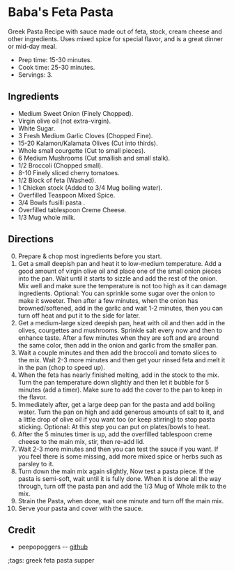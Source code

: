 # Baba's Feta Pasta

Greek Pasta Recipe with sauce made out of feta, stock, cream cheese and other ingredients.
Uses mixed spice for special flavor, and is a great dinner or mid-day meal.

- Prep time: 15-30 minutes.
- Cook time: 25-30 minutes.
- Servings: 3.

## Ingredients

- Medium Sweet Onion (Finely Chopped).
- Virgin olive oil (not extra-virgin).
- White Sugar.
- 3 Fresh Medium Garlic Cloves (Chopped Fine).
- 15-20 Kalamon/Kalamata Olives (Cut into thirds).
- Whole small courgette (Cut to small pieces).
- 6 Medium Mushrooms (Cut smallish and small stalk).
- 1/2 Broccoli (Chopped small).
- 8-10 Finely sliced cherry tomatoes.
- 1/2 Block of feta (Washed).
- 1 Chicken stock (Added to 3/4 Mug boiling water).
- Overfilled Teaspoon Mixed Spice.
- 3/4 Bowls fusilli pasta .
- Overfilled tablespoon Creme Cheese.
- 1/3 Mug whole milk.

## Directions

0. Prepare & chop most ingredients before you start. 
1. Get a small deepish pan and heat it to low-medium temperature. Add a good
   amount of virgin olive oil and place one of the small onion pieces into the
   pan. Wait until it starts to sizzle and add the rest of the onion. Mix well
   and make sure the temperature is not too high as it can damage ingredients.
   Optional: You can sprinkle some sugar over the onion to make it sweeter. Then
   after a few minutes, when the onion has browned/softened, add in the garlic
   and wait 1-2 minutes, then you can turn off heat and put it to the side for
   later.
2. Get a medium-large sized deepish pan, heat with oil and then add in the
   olives, courgettes and mushrooms. Sprinkle salt every now and then to enhance
   taste. After a few minutes when they are soft and are around the same color,
   then add in the onion and garlic from the smaller pan.
3. Wait a couple minutes and then add the broccoli and tomato slices to the mix.
   Wait 2-3 more minutes and then get your rinsed feta and melt it in the pan
   (chop to speed up).
4. When the feta has nearly finished melting, add in the stock to the mix. Turn
   the pan temperature down slightly and then let it bubble for 5 minutes (add a
   timer). Make sure to add the cover to the pan to keep in the flavor.
5. Immediately after, get a large deep pan for the pasta and add boiling water.
   Turn the pan on high and add generous amounts of salt to it, and a little
   drop of olive oil if you want too (or keep stirring) to stop pasta sticking.
   Optional: At this step you can put on plates/bowls to heat.
6. After the 5 minutes timer is up, add the overfilled tablespoon creme cheese
   to the main mix, stir, then re-add lid.
7. Wait 2-3 more minutes and then you can test the sauce if you want. If you
   feel there is some missing, add more mixed spice or herbs such as parsley to
   it.
8. Turn down the main mix again slightly, Now test a pasta piece. If the pasta
   is semi-soft, wait until it is fully done. When it is done all the way
   through, turn off the pasta pan and add the 1/3 Mug of Whole milk to the mix.
9. Strain the Pasta, when done, wait one minute and turn off the main mix. 
10. Serve your pasta and cover with the sauce.

## Credit

- peepopoggers -- [github](https://github.com/peepopoggers)

;tags: greek feta pasta supper
